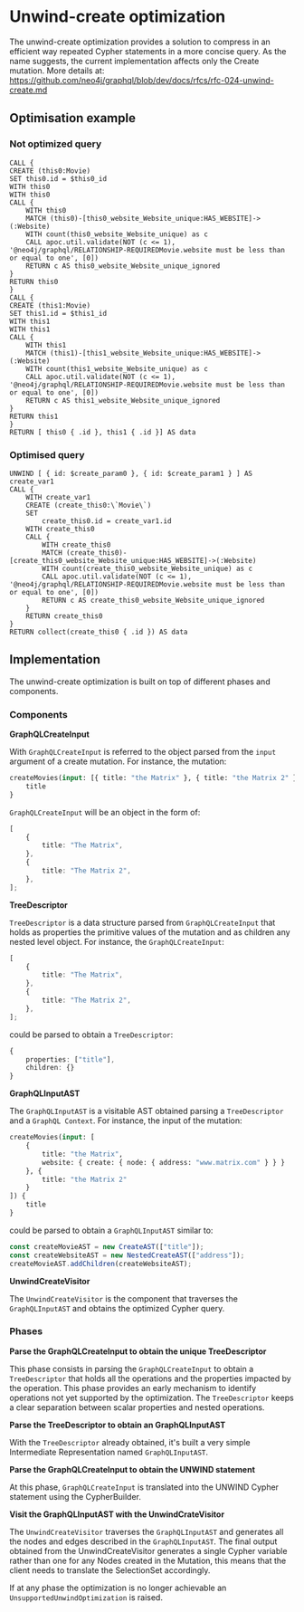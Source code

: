 # Unwind-create optimization

The unwind-create optimization provides a solution to compress in an efficient way repeated Cypher statements in a more concise query.
As the name suggests, the current implementation affects only the Create mutation.
More details at: https://github.com/neo4j/graphql/blob/dev/docs/rfcs/rfc-024-unwind-create.md

## Optimisation example

### Not optimized query

```cypher
CALL {
CREATE (this0:Movie)
SET this0.id = $this0_id
WITH this0
WITH this0
CALL {
    WITH this0
    MATCH (this0)-[this0_website_Website_unique:HAS_WEBSITE]->(:Website)
    WITH count(this0_website_Website_unique) as c
    CALL apoc.util.validate(NOT (c <= 1), '@neo4j/graphql/RELATIONSHIP-REQUIREDMovie.website must be less than or equal to one', [0])
    RETURN c AS this0_website_Website_unique_ignored
}
RETURN this0
}
CALL {
CREATE (this1:Movie)
SET this1.id = $this1_id
WITH this1
WITH this1
CALL {
    WITH this1
    MATCH (this1)-[this1_website_Website_unique:HAS_WEBSITE]->(:Website)
    WITH count(this1_website_Website_unique) as c
    CALL apoc.util.validate(NOT (c <= 1), '@neo4j/graphql/RELATIONSHIP-REQUIREDMovie.website must be less than or equal to one', [0])
    RETURN c AS this1_website_Website_unique_ignored
}
RETURN this1
}
RETURN [ this0 { .id }, this1 { .id }] AS data
```

### Optimised query

```cypher
UNWIND [ { id: $create_param0 }, { id: $create_param1 } ] AS create_var1
CALL {
    WITH create_var1
    CREATE (create_this0:\`Movie\`)
    SET
        create_this0.id = create_var1.id
    WITH create_this0
    CALL {
        WITH create_this0
        MATCH (create_this0)-[create_this0_website_Website_unique:HAS_WEBSITE]->(:Website)
        WITH count(create_this0_website_Website_unique) as c
        CALL apoc.util.validate(NOT (c <= 1), '@neo4j/graphql/RELATIONSHIP-REQUIREDMovie.website must be less than or equal to one', [0])
        RETURN c AS create_this0_website_Website_unique_ignored
    }
    RETURN create_this0
}
RETURN collect(create_this0 { .id }) AS data
```

## Implementation

The unwind-create optimization is built on top of different phases and components.

### Components

**GraphQLCreateInput**

With `GraphQLCreateInput` is referred to the object parsed from the `input` argument of a create mutation.
For instance, the mutation:

```graphql
createMovies(input: [{ title: "the Matrix" }, { title: "the Matrix 2" }]) {
    title
}
```

`GraphQLCreateInput` will be an object in the form of:

```typescript
[
    {
        title: "The Matrix",
    },
    {
        title: "The Matrix 2",
    },
];
```

**TreeDescriptor**

`TreeDescriptor` is a data structure parsed from `GraphQLCreateInput` that holds as properties the primitive values of the mutation and as children any nested level object.
For instance, the `GraphQLCreateInput`:

```typescript
[
    {
        title: "The Matrix",
    },
    {
        title: "The Matrix 2",
    },
];
```

could be parsed to obtain a `TreeDescriptor`:

```typescript
{
    properties: ["title"],
    children: {}
}
```

**GraphQLInputAST**

The `GraphQLInputAST` is a visitable AST obtained parsing a `TreeDescriptor` and a `GraphQL Context`.
For instance, the input of the mutation:

```graphql
createMovies(input: [
    { 
        title: "the Matrix",
        website: { create: { node: { address: "www.matrix.com" } } } 
    }, { 
        title: "the Matrix 2" 
    }
]) {
    title
}
```
could be parsed to obtain a `GraphQLInputAST` similar to:
```typescript
const createMovieAST = new CreateAST(["title"]);
const createWebsiteAST = new NestedCreateAST(["address"]);
createMovieAST.addChildren(createWebsiteAST);
```

**UnwindCreateVisitor**

The `UnwindCreateVisitor` is the component that traverses the `GraphQLInputAST` and obtains the optimized Cypher query.

### Phases

**Parse the GraphQLCreateInput to obtain the unique TreeDescriptor**

This phase consists in parsing the `GraphQLCreateInput` to obtain a `TreeDescriptor` that holds all the operations and the properties impacted by the operation.
This phase provides an early mechanism to identify operations not yet supported by the optimization.
The `TreeDescriptor` keeps a clear separation between scalar properties and nested operations.

**Parse the TreeDescriptor to obtain an GraphQLInputAST**

With the `TreeDescriptor` already obtained, it's built a very simple Intermediate Representation named `GraphQLInputAST`.

**Parse the GraphQLCreateInput to obtain the UNWIND statement**

At this phase, `GraphQLCreateInput` is translated into the UNWIND Cypher statement using the CypherBuilder.

**Visit the GraphQLInputAST with the UnwindCrateVisitor**

The `UnwindCreateVisitor` traverses the `GraphQLInputAST` and generates all the nodes and edges described in the `GraphQLInputAST`.
The final output obtained from the UnwindCreateVisitor generates a single Cypher variable rather than one for any Nodes created in the Mutation, this means that the client needs to translate the SelectionSet accordingly.

If at any phase the optimization is no longer achievable an `UnsupportedUnwindOptimization` is raised.
